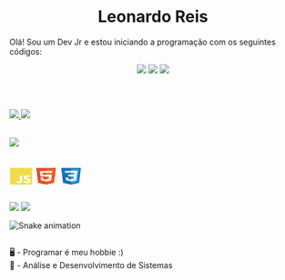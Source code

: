 <h1 align="center">
  <b>Leonardo Reis</b>
</h1>
<p>
Olá! Sou um Dev Jr e estou iniciando a programação com os seguintes códigos: 
</p)
<p>
<div align="center">
  <img src="https://img.shields.io/badge/-HTML-c58545?style=for-the-badge&logo=html5&logoColor=c58545&labelColor=282828">
  <img src="https://img.shields.io/badge/-CSS-d1a01f?style=for-the-badge&logo=css3&logoColor=d1a01f&labelColor=282828">
  <img src="https://img.shields.io/badge/-JavaScript-98b982?style=for-the-badge&logo=javascript&logoColor=98b982&labelColor=282828">
</div>
</p>

## 

<br/>
<p align="left">
  <a href="https://github.com/leonardo-rpm">
  <img width="49.5%" src="https://github-readme-stats.vercel.app/api?username=leonardo-rpm&show_icons=true&theme=gruvbox&hide_border=true" />
    <img width="49.5%" src="https://github-readme-streak-stats.herokuapp.com/?user=leonardo-rpm&theme=gruvbox&hide_border=true" />
  </a>
</p>
<br>


<div>
 <img height="180em" src="https://github-readme-stats.vercel.app/api/top-langs/?username=leonardo-rpm&layout=compact&langs_count=7&theme=dracula"/>
<div>
  
  
<br>

<div style="display: inline_block"><br>
  <img align="center" alt="Leonardo-Js" height="30" width="40" src="https://raw.githubusercontent.com/devicons/devicon/master/icons/javascript/javascript-plain.svg">
  <img align="center" alt="Leonardo-HTML" height="30" width="40" src="https://raw.githubusercontent.com/devicons/devicon/master/icons/html5/html5-original.svg">
  <img align="center" alt="Leonardo-CSS" height="30" width="40" src="https://raw.githubusercontent.com/devicons/devicon/master/icons/css3/css3-original.svg">
</div>
  
   ##
 
<div> 
  <a href = "mailto:leonvrdx@outlook.com"><img src="https://img.shields.io/badge/-Gmail-%23333?style=for-the-badge&logo=gmail&logoColor=white" target="_blank"></a>
  <a href="https://www.linkedin.com/in/leonardo-reis-3228381b6/" target="_blank"><img src="https://img.shields.io/badge/-LinkedIn-%230077B5?style=for-the-badge&logo=linkedin&logoColor=white" target="_blank"></a> 
 
  ![Snake animation](https://github.com/leonardo-rpm/leonardo-rpm/blob/output/github-contribution-grid-snake.svg)
 
</div>

  ##
  
 🖥️ - Programar é meu hobbie :)
  <br>
 📙 - Análise e Desenvolvimento de Sistemas 

